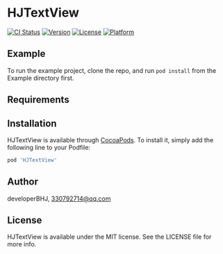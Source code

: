 # HJTextView

[![CI Status](https://img.shields.io/travis/developerBHJ/HJTextView.svg?style=flat)](https://travis-ci.org/developerBHJ/HJTextView)
[![Version](https://img.shields.io/cocoapods/v/HJTextView.svg?style=flat)](https://cocoapods.org/pods/HJTextView)
[![License](https://img.shields.io/cocoapods/l/HJTextView.svg?style=flat)](https://cocoapods.org/pods/HJTextView)
[![Platform](https://img.shields.io/cocoapods/p/HJTextView.svg?style=flat)](https://cocoapods.org/pods/HJTextView)

## Example

To run the example project, clone the repo, and run `pod install` from the Example directory first.

## Requirements

## Installation

HJTextView is available through [CocoaPods](https://cocoapods.org). To install
it, simply add the following line to your Podfile:

```ruby
pod 'HJTextView'
```

## Author

developerBHJ, 330792714@qq.com

## License

HJTextView is available under the MIT license. See the LICENSE file for more info.
